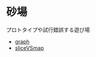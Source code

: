 # 砂場

プロトタイプや試行錯誤する遊び場

* [graph](https://github.com/cipepser/sand/tree/master/graph)
* [sliceVSmap](https://github.com/cipepser/sand/tree/master/sliceVSmap)